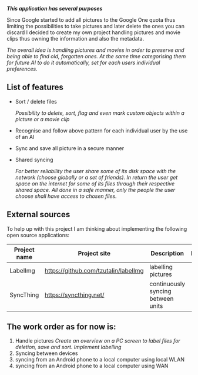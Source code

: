 ***This application has several purposes***

Since Google started to add all pictures to the Google One quota thus limiting the possibilities to take pictures and later delete the ones you can discard I decided to create my own project handling pictures and movie clips thus owning the information and also the metadata.

*The overall idea is handling pictures and movies in order to preserve and being able to find old, forgotten ones. At the same time categorising them for future AI to do it automatically, set for each users individual preferences.*



## List of features
- Sort / delete files

    *Possibility to delete, sort, flag and even mark custom objects within a picture or a movie clip*
- Recognise and follow above pattern for each individual user by the use of an AI
- Sync and save all picture in a secure manner 
- Shared syncing

    *For better reliability the user share some of its disk space with the network (choose globally or a set of friends). In return the user get space on the internet for some of its files through their respective shared space. All done in a safe manner, only the people the user choose shall have access to chosen files.*



## External sources
To help up with this project I am thinking about implementing the following open source applications:

| Project name | Project site | Description | Implemented? |
| ------ | ------ | ------ | ------ |
| LabelImg | https://github.com/tzutalin/labelImg | labelling pictures | 🔴 |
| SyncThing | https://syncthing.net/ | continuously syncing between units | 🔴 |



## The work order as for now is:
1. Handle pictures
*Create an overview on a PC screen to label files for deletion, save and sort.
Implement labelling*
2. Syncing between devices
3. syncing from an Android phone to a local computer using local WLAN
4. syncing from an Android phone to a local computer using WAN